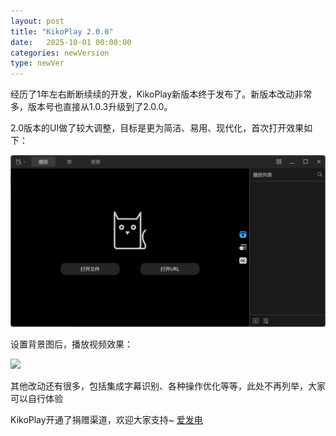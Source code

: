 ```yaml
---
layout: post
title: "KikoPlay 2.0.0"
date:   2025-10-01 00:00:00
categories: newVersion
type: newVer
---
```


经历了1年左右断断续续的开发，KikoPlay新版本终于发布了。新版本改动非常多，版本号也直接从1.0.3升级到了2.0.0。

2.0版本的UI做了较大调整，目标是更为简洁、易用、现代化，首次打开效果如下：

![](/static/posts/25-10-01-1.jpg)

设置背景图后，播放视频效果：

![](/static/posts/25-10-01-2.jpg)

其他改动还有很多，包括集成字幕识别、各种操作优化等等，此处不再列举，大家可以自行体验

KikoPlay开通了捐赠渠道，欢迎大家支持~ [爱发电](https://afdian.com/a/KikoPlay)

